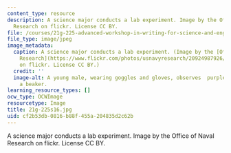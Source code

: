 ```yaml
---
content_type: resource
description: A science major conducts a lab experiment. Image by the Office of Naval
  Research on flickr. License CC BY.
file: /courses/21g-225-advanced-workshop-in-writing-for-science-and-engineering-els-spring-2016/cf2b53db0816b88f455a204835d2c62b_21g-225s16.jpg
file_type: image/jpeg
image_metadata:
  caption: A science major conducts a lab experiment. (Image by the [Office of Naval
    Research](https://www.flickr.com/photos/usnavyresearch/20924987926/in/photolist-xT52TU-FhVheA-A8azgy-FkdWxn-Jfctka-F9x44A-Envuxs-HqM7ks-HqM7fs-JcWeZW-ESDVwm-JfcthK-Jfctaa-A9i5kb-ESEnEd-JmRvEx-ESEpdU-JmRvfV-Jfctb2-ESDXiC-HqM7j5-JmRvhP-F9x8d7-FhVmHf-Jfctut-JmRvdF-Jfctgc-Jfcs1g-JiMU9C-FkdZpV-JmRvC8-JmRvya-JmRvsP-HqM76Q-F9xxvq-F9xvEG-ESEhzJ-Fke1oi-JfctsK-Jfct7p-JmRv3v-HqM6Yq-EnvXGh-ESEiMU-ESDX9u-Envwpo-JfctvF-Jfct3g-FkenPV-FhVGpE)
    on flickr. License CC BY.)
  credit: ''
  image-alt: A young male, wearing goggles and gloves, observes  purple liquid in
    a beaker.
learning_resource_types: []
ocw_type: OCWImage
resourcetype: Image
title: 21g-225s16.jpg
uid: cf2b53db-0816-b88f-455a-204835d2c62b
---
```

A science major conducts a lab experiment. Image by the Office of Naval Research on flickr. License CC BY.

